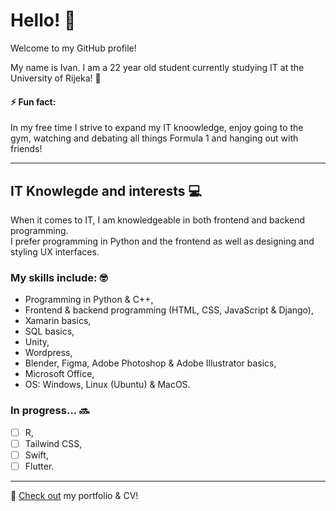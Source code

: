 # Hello! 👋

Welcome to my GitHub profile!

My name is Ivan.
I am a 22 year old student currently studying IT at the University of Rijeka! 🏫  

#### ⚡ Fun fact:  
In my free time I strive to expand my IT knoowledge, enjoy going to the gym, watching and debating all things Formula 1 and hanging out with friends!

---

## IT Knowlegde and interests 💻
When it comes to IT, I am knowledgeable in both frontend and backend programming.  
I prefer programming in Python and the frontend as well as designing and styling UX interfaces.
### My skills include: 🤓
<ul>
  <li>Programming in Python & C++,</li>  
  <li>Frontend & backend programming (HTML, CSS, JavaScript & Django),</li>   
  <li> Xamarin basics, </li>  
  <li>SQL basics,</li>    
  <li>Unity,</li>    
  <li>Wordpress,</li>    
  <li>Blender, Figma, Adobe Photoshop & Adobe Illustrator basics,</li>    
  <li>Microsoft Office,</li>    
  <li>OS: Windows, Linux (Ubuntu) & MacOS.</li>   
 </ul>
 
### In progress... 🔜
- [ ] R,  
- [ ] Tailwind CSS,  
- [ ] Swift,  
- [ ] Flutter.

---

👀 [Check out](https://ivanmatejcic.netlify.app/) my portfolio & CV!
